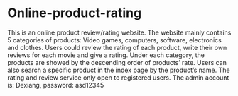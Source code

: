# Online-product-rating
This is an online product review/rating website. The website mainly contains 5 categories of products: Video games, computers, software, electronics and clothes. Users could review the rating of each product, write their own reviews for each movie and give a rating. Under each category, the products are showed by the descending order of products’ rate. Users can also search a specific product in the index page by the product’s name. The rating and review service only open to registered users. The admin account is: Dexiang, password: asd12345


